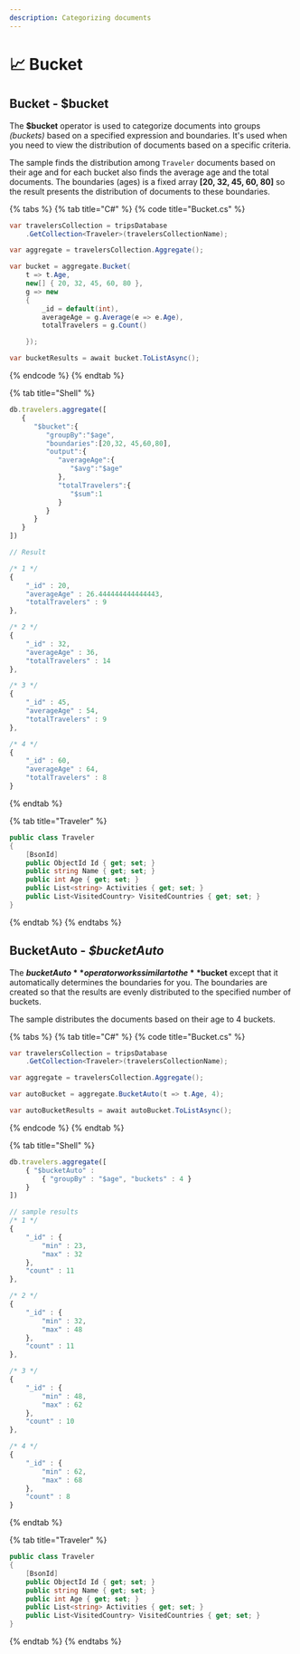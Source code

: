 ```yaml
---
description: Categorizing documents
---
```


# 📈 Bucket

## Bucket - $bucket

The **$bucket** operator is used to categorize documents into groups _\(buckets\)_ based on a specified expression and boundaries. It's used when you need to view the distribution of documents based on a specific criteria.

The sample finds the distribution among `Traveler` documents based on their age and for each bucket also finds the average age and the total documents. The boundaries \(ages\) is a fixed array **\[20, 32, 45, 60, 80\]** so the result presents the distribution of documents to these boundaries.

{% tabs %}
{% tab title="C\#" %}
{% code title="Bucket.cs" %}
```csharp
var travelersCollection = tripsDatabase
    .GetCollection<Traveler>(travelersCollectionName);

var aggregate = travelersCollection.Aggregate();

var bucket = aggregate.Bucket(
    t => t.Age,
    new[] { 20, 32, 45, 60, 80 },
    g => new
    {
        _id = default(int),
        averageAge = g.Average(e => e.Age),
        totalTravelers = g.Count()

    });

var bucketResults = await bucket.ToListAsync();
```
{% endcode %}
{% endtab %}

{% tab title="Shell" %}
```javascript
db.travelers.aggregate([
   {
      "$bucket":{
         "groupBy":"$age",
         "boundaries":[20,32, 45,60,80],
         "output":{
            "averageAge":{
               "$avg":"$age"
            },
            "totalTravelers":{
               "$sum":1
            }
         }
      }
   }
])

// Result

/* 1 */
{
	"_id" : 20,
	"averageAge" : 26.444444444444443,
	"totalTravelers" : 9
},

/* 2 */
{
	"_id" : 32,
	"averageAge" : 36,
	"totalTravelers" : 14
},

/* 3 */
{
	"_id" : 45,
	"averageAge" : 54,
	"totalTravelers" : 9
},

/* 4 */
{
	"_id" : 60,
	"averageAge" : 64,
	"totalTravelers" : 8
}
```
{% endtab %}

{% tab title="Traveler" %}
```csharp
public class Traveler
{
    [BsonId]
    public ObjectId Id { get; set; }
    public string Name { get; set; }
    public int Age { get; set; }
    public List<string> Activities { get; set; }
    public List<VisitedCountry> VisitedCountries { get; set; }
}
```
{% endtab %}
{% endtabs %}

## BucketAuto - _$bucketAuto_

The **$bucketAuto** operator works similar to the **$bucket** except that it automatically determines the boundaries for you. The boundaries are created so that the results are evenly distributed to the specified number of buckets.

The sample distributes the documents based on their age to 4 buckets.

{% tabs %}
{% tab title="C\#" %}
{% code title="Bucket.cs" %}
```csharp
var travelersCollection = tripsDatabase
    .GetCollection<Traveler>(travelersCollectionName);

var aggregate = travelersCollection.Aggregate();

var autoBucket = aggregate.BucketAuto(t => t.Age, 4);

var autoBucketResults = await autoBucket.ToListAsync();
```
{% endcode %}
{% endtab %}

{% tab title="Shell" %}
```javascript
db.travelers.aggregate([
    { "$bucketAuto" : 
        { "groupBy" : "$age", "buckets" : 4 } 
    }
])

// sample results
/* 1 */
{
	"_id" : {
		"min" : 23,
		"max" : 32
	},
	"count" : 11
},

/* 2 */
{
	"_id" : {
		"min" : 32,
		"max" : 48
	},
	"count" : 11
},

/* 3 */
{
	"_id" : {
		"min" : 48,
		"max" : 62
	},
	"count" : 10
},

/* 4 */
{
	"_id" : {
		"min" : 62,
		"max" : 68
	},
	"count" : 8
}
```
{% endtab %}

{% tab title="Traveler" %}
```csharp
public class Traveler
{
    [BsonId]
    public ObjectId Id { get; set; }
    public string Name { get; set; }
    public int Age { get; set; }
    public List<string> Activities { get; set; }
    public List<VisitedCountry> VisitedCountries { get; set; }
}
```
{% endtab %}
{% endtabs %}

